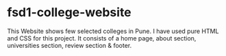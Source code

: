 # fsd1-college-website
 
This Website shows few selected colleges in Pune. 
I have used pure HTML and CSS for this project. 
It consists of a home page, about section, universities section, review section & footer.

